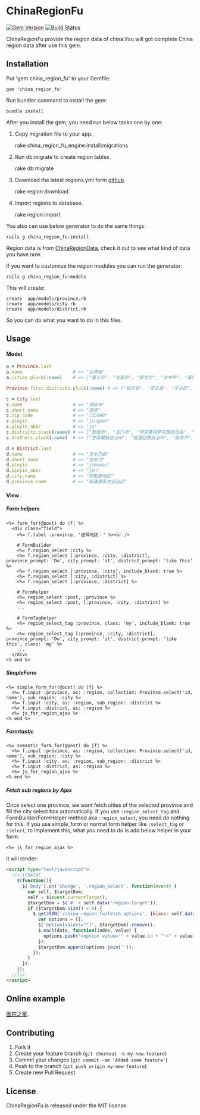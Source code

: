 # ChinaRegionFu

[![Gem Version](https://badge.fury.io/rb/china_region_fu.png)](http://badge.fury.io/rb/china_region_fu)
[![Build Status](https://travis-ci.org/Xuhao/china_region_fu.png?branch=master)](https://travis-ci.org/Xuhao/china_region_fu)

ChinaRegionFu provide the region data of china.You will got complete China region data after use this gem.

## Installation

Put 'gem china_region_fu' to your Gemfile:

    gem 'china_region_fu'

Run bundler command to install the gem:

    bundle install

After you install the gem, you need run below tasks one by one:

1. Copy migration file to your app.

    rake china_region_fu_engine:install:migrations

2. Run db:migrate to create region tables.

    rake db:migrate

3. Download the latest regions.yml form [github](https://raw.github.com/Xuhao/china_region_data/master/regions.yml).

    rake region:download

4. Import regions to database.

    rake region:import

You also can use below generator to do the same things:

    rails g china_region_fu:install

Region data is from [ChinaRegionData](https://github.com/Xuhao/china_region_data), check it out to see what kind of data you have now.

If you want to customize the region modules you can run the generator:

    rails g china_region_fu:models

   This will create:

    create  app/models/province.rb
    create  app/models/city.rb
    create  app/models/district.rb

   So you can do what you want to do in this files.

## Usage

#### Model

```ruby
a = Province.last
a.name                   # => "台湾省"
a.cities.pluck(:name)    # => ["嘉义市", "台南市", "新竹市", "台中市", "基隆市", "台北市"]

Province.first.districts.pluck(:name) # => ["延庆县", "密云县", "平谷区", ...]

c = City.last
c.name                   # => "酒泉市"
c.short_name             # => "酒泉"
c.zip_code               # => "735000"
c.pinyin                 # => "jiuquan"
c.pinyin_abbr            # => "jq"
c.districts.pluck(:name) # => ["敦煌市", "玉门市", "阿克塞哈萨克族自治县", "肃北蒙古族自治县", "安西县", ...]
c.brothers.pluck(:name)  # => ["甘南藏族自治州", "临夏回族自治州", "陇南市", ...]

d = District.last
d.name                   # => "吉木乃县"
d.short_name             # => "吉木乃"
d.pinyin                 # => "jimunai"
d.pinyin_abbr            # => "jmn"
d.city.name              # => "阿勒泰地区"
d.province.name          # => "新疆维吾尔自治区"
```

#### View

##### Form helpers

```erb
<%= form_for(@post) do |f| %>
  <div class="field">
    <%= f.label :province, '选择地区：' %><br />

    # FormBuilder
    <%= f.region_select :city %>
    <%= f.region_select [:province, :city, :district], province_prompt: 'Do', city_prompt: 'it', district_prompt: 'like this' %>
    <%= f.region_select [:province, :city], include_blank: true %>
    <%= f.region_select [:city, :district] %>
    <%= f.region_select [:province, :district] %>

    # FormHelper
    <%= region_select :post, :province %>
    <%= region_select :post, [:province, :city, :district] %>
    ...

    # FormTagHelper
    <%= region_select_tag :province, class: 'my', include_blank: true %>
    <%= region_select_tag [:province, :city, :district], province_prompt: 'Do', city_prompt: 'it', district_prompt: 'like this', class: 'my' %>
    ...
  </div>
<% end %>
```

##### SimpleForm

```erb
<%= simple_form_for(@post) do |f| %>
  <%= f.input :province, as: :region, collection: Province.select('id, name'), sub_region: :city %>
  <%= f.input :city, as: :region, sub_region: :district %>
  <%= f.input :district, as: :region %>
  <%= js_for_region_ajax %>
<% end %>
```

##### Formtastic

```erb
<%= semantic_form_for(@post) do |f| %>
  <%= f.input :province, as: :region, collection: Province.select('id, name'), sub_region: :city %>
  <%= f.input :city, as: :region, sub_region: :district %>
  <%= f.input :district, as: :region %>
  <%= js_for_region_ajax %>
<% end %>
```

##### Fetch sub regions by Ajax

Once select one province, we want fetch cities of the selected province and fill the city select box automatically. If you use `:region_select_tag` and FormBuilder/FormHelper method aka `:region_select`, you need do nothing for this. If you use simple_form or normal form helper like `:select_tag` or `:select`, to implement this, what you need to do is add below helper in your form:

```erb
<%= js_for_region_ajax %>
```

it will render:

```html
<script type="text/javascript">
  //<![CDATA[
    $(function(){
      $('body').on('change', '.region_select', function(event) {
        var self, $targetDom;
        self = $(event.currentTarget);
        $targetDom = $('#' + self.data('region-target'));
        if ($targetDom.size() > 0) {
          $.getJSON('/china_region_fu/fetch_options', {klass: self.data('region-target-kalss'), parent_klass: self.data('region-klass'), parent_id: self.val()}, function(data) {
            var options = [];
            $('option[value!=""]', $targetDom).remove();
            $.each(data, function(index, value) {
              options.push("<option value='" + value.id + "'>" + value.name + "</option>");
            });
            $targetDom.append(options.join(''));
          });
        }
      });
    });
  //]]>
</script>
```

## Online example
[医院之家](http://www.yihub.com/ "医院").

## Contributing

1. Fork it
2. Create your feature branch (`git checkout -b my-new-feature`)
3. Commit your changes (`git commit -am 'Added some feature'`)
4. Push to the branch (`git push origin my-new-feature`)
5. Create new Pull Request

## License

ChinaRegionFu is released under the MIT license.

